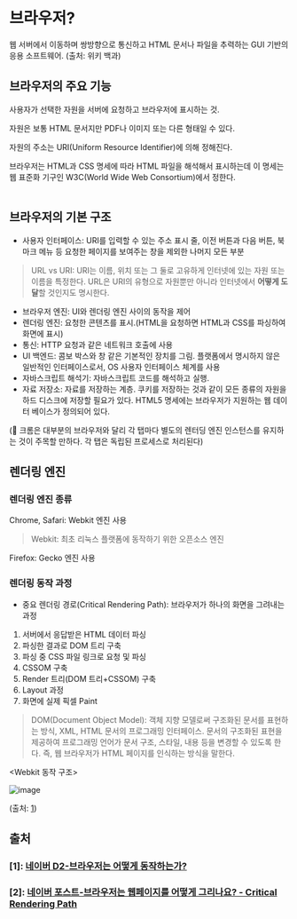# 브라우저?
웹 서버에서 이동하며 쌍방향으로 통신하고 HTML 문서나 파일을 추력하는 GUI 기반의 응용 소프트웨어.
(출처: 위키 백과)

## 브라우저의 주요 기능
사용자가 선택한 자원을 서버에 요청하고 브라우저에 표시하는 것.

자원은 보통 HTML 문서지만 PDF나 이미지 또는 다른 형태일 수 있다. 

자원의 주소는 URI(Uniform Resource Identifier)에 의해 정해진다.

브라우저는 HTML과 CSS 명세에 따라 HTML 파일을 해석해서 표시하는데 이 명세는 웹 표준화 기구인 W3C(World Wide Web Consortium)에서 정한다. 
<br><br/>

## 브라우저의 기본 구조
- 사용자 인터페이스: URI를 입력할 수 있는 주소 표시 줄, 이전 버튼과 다음 버튼, 북마크 메뉴 등 요청한 페이지를 보여주는 창을 제외한 나머지 모든 부분

> URL vs URI: URI는 이름, 위치 또는 그 둘로 고유하게 인터넷에 있는 자원 또는 이름을 특정한다. URL은 URI의 유형으로 자원뿐만 아니라 인터넷에서 **어떻게 도달**할 것인지도 명시한다.

- 브라우저 엔진: UI와 렌더링 엔진 사이의 동작을 제어
- 렌더링 엔진: 요청한 콘텐츠를 표시.(HTML을 요청하면 HTML과 CSS를 파싱하여 화면에 표시)
- 통신: HTTP 요청과 같은 네트워크 호출에 사용
- UI 백엔드: 콤보 박스와 창 같은 기본적인 장치를 그림. 플랫폼에서 명시하지 않은 일반적인 인터페이스로서, OS 사용자 인터페이스 체계를 사용
- 자바스크립트 해석기: 자바스크립트 코드를 해석하고 실행.
- 자료 저장소: 자료를 저장하는 계층. 쿠키를 저장하는 것과 같이 모든 종류의 자원을 하드 디스크에 저장할 필요가 있다. HTML5 명세에는 브라우저가 지원하는 웹 데이터 베이스가 정의되어 있다.

(🌱 크롬은 대부분의 브라우저와 달리 각 탭마다 별도의 렌터딩 엔진 인스턴스를 유지하는 것이 주목할 만하다. 각 탭은 독립된 프로세스로 처리된다)

## 렌더링 엔진

### 렌더링 엔진 종류
Chrome, Safari: Webkit 엔진 사용

> Webkit: 최초 리눅스 플랫폼에 동작하기 위한 오픈소스 엔진

Firefox: Gecko 엔진 사용

### 렌더링 동작 과정
- 중요 렌더링 경로(Critical Rendering Path): 브라우저가 하나의 화면을 그려내는 과정
1. 서버에서 응답받은 HTML 데이터 파싱
2. 파싱한 결과로 DOM 트리 구축
3. 파싱 중 CSS 파일 링크로 요청 및 파싱
4. CSSOM 구축
5. Render 트리(DOM 트리+CSSOM) 구축
6. Layout 과정
7. 화면에 실제 픽셀 Paint

> DOM(Document Object Model): 객체 지향 모델로써 구조화된 문서를 표현하는 방식, XML, HTML 문서의 프로그래밍 인터페이스. 문서의 구조화된 표현을 제공하여 프로그래밍 언어가 문서 구조, 스타일, 내용 등을 변경할 수 있도록 한다. 즉, 웹 브라우저가 HTML 페이지를 인식하는 방식을 말한다.

<Webkit 동작 구조>

![image](https://user-images.githubusercontent.com/92101831/177712041-175d301b-7d5f-4667-99e9-1d345a20adaa.png)

(출처: [1](#1-네이버-d2-브라우저는-어떻게-동작하는가httpsd2navercomhelloworld59361))


## 출처

### [1]: [네이버 D2-브라우저는 어떻게 동작하는가?](https://d2.naver.com/helloworld/59361)

### [2]: [네이버 포스트-브라우저는 웹페이지를 어떻게 그리나요? - Critical Rendering Path](https://m.post.naver.com/viewer/postView.nhn?volumeNo=8431285&memberNo=34176766)